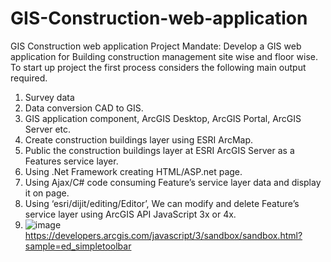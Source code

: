 # GIS-Construction-web-application
GIS Construction web application
Project Mandate:   Develop a GIS web application for Building construction management site wise and floor wise.
To start up project the first process considers the following main output required.
1.	Survey data
2.	Data conversion CAD to GIS.
3.	GIS application component, ArcGIS Desktop, ArcGIS Portal, ArcGIS Server etc.
4.	Create construction buildings layer using ESRI ArcMap.
5.	Public the construction buildings layer at ESRI ArcGIS Server as a Features service layer.
6.	Using .Net Framework creating HTML/ASP.net page.
7.	Using Ajax/C# code consuming Feature’s service layer data and display it on page.
8.	Using ‘esri/dijit/editing/Editor’, We can modify and delete Feature’s service layer using ArcGIS API JavaScript 3x or 4x.
9.	![image](https://user-images.githubusercontent.com/35224766/142385694-5e902007-2db9-42ca-b666-f002e73d391f.png)
https://developers.arcgis.com/javascript/3/sandbox/sandbox.html?sample=ed_simpletoolbar
